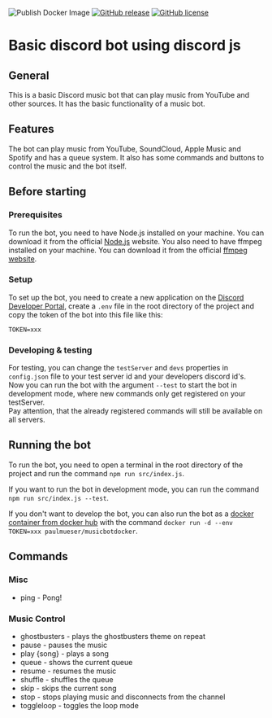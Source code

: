 ![Publish Docker Image](https://github.com/paul-mueser/music-bot/actions/workflows/docker-image.yml/badge.svg)
[![GitHub release](https://img.shields.io/github/release/paul-mueser/music-bot.svg)](https://github.com/paul-mueser/music-bot/releases)
[![GitHub license](https://badgen.net/github/license/paul-mueser/music-bot)](https://github.com/paul-mueser/music-bot/blob/main/LICENSE)

# Basic discord bot using discord js

## [](#general)General

This is a basic Discord music bot that can play music from YouTube and other sources. It has the basic functionality
of a music bot.

## [](#features)Features

The bot can play music from YouTube, SoundCloud, Apple Music and Spotify and has a queue system. It also has
some commands and buttons to control the music and the bot itself.

## [](#before-starting)Before starting

### [](#prerequisites)Prerequisites

To run the bot, you need to have Node.js installed on your machine. You can download it from the official
[Node.js](https://nodejs.org/en/) website. You also need to have ffmpeg installed on your machine. You can download it
from the official
[ffmpeg website](https://www.ffmpeg.org/download.html).

### [](#setup)Setup

To set up the bot, you need to create a new application on the
[Discord Developer Portal](https://discord.com/developers/applications),
create a `.env` file in the root directory of the project and copy the
token of the bot into this file like this:

```
TOKEN=xxx
```

### [](#developing-and-testing)Developing & testing

For testing, you can change the `testServer` and `devs` properties in `config.json` file to your test server id and
your developers discord id's.  
Now you can run the bot with the argument `--test` to start the bot in
development mode, where new commands only get registered on your testServer.  
Pay attention, that the already registered commands will still be available on all servers.

## [](#running)Running the bot

To run the bot, you need to open a terminal in the root directory of the project and run the command
`npm run src/index.js`.

If you want to run the bot in development mode, you can run the command `npm run src/index.js --test`.

If you don't want to develop the bot, you can also run the bot as
a [docker container from docker hub](https://hub.docker.com/r/paulmueser/musicbotdocker)
with the command `docker run -d --env TOKEN=xxx paulmueser/musicbotdocker`.

## [](#commands)Commands

### [](#misc)Misc

- ping - Pong!

### [](#musicControl)Music Control

- ghostbusters - plays the ghostbusters theme on repeat
- pause - pauses the music
- play {song} - plays a song
- queue - shows the current queue
- resume - resumes the music
- shuffle - shuffles the queue
- skip - skips the current song
- stop - stops playing music and disconnects from the channel
- toggleloop - toggles the loop mode
